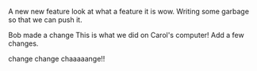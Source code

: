 
A new new feature look at what a feature it is wow. 
Writing some garbage so that we can push it.

Bob made a change
This is what we did on Carol's computer!
Add a few changes.

change change chaaaaange!!